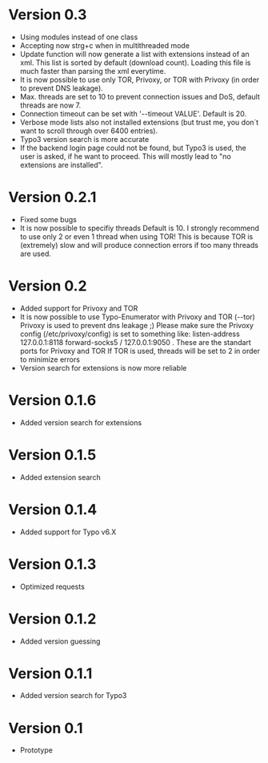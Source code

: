 # Version 0.3

* Using modules instead of one class
* Accepting now strg+c when in multithreaded mode
* Update function will now generate a list with extensions instead of an xml. This list is sorted by default (download count). Loading this file is much faster than parsing the xml everytime.
* It is now possible to use only TOR, Privoxy, or TOR with Privoxy (in order to prevent DNS leakage).
* Max. threads are set to 10 to prevent connection issues and DoS, default threads are now 7.
* Connection timeout can be set with '--timeout VALUE'. Default is 20.
* Verbose mode lists also not installed extensions (but trust me, you don´t want to scroll through over 6400 entries).
* Typo3 version search is more accurate
* If the backend login page could not be found, but Typo3 is used, the user is asked, if he want to proceed. This will mostly lead to "no extensions are installed".

# Version 0.2.1

* Fixed some bugs
* It is now possible to specifiy threads
  Default is 10.
  I strongly recommend to use only 2 or even 1 thread when using TOR!
  This is because TOR is (extremely) slow and will produce connection errors if too many threads are used.

# Version 0.2

* Added support for Privoxy and TOR
* It is now possible to use Typo-Enumerator with Privoxy and TOR (--tor)
  Privoxy is used to prevent dns leakage ;)
  Please make sure the Privoxy config (/etc/privoxy/config) is set to something like:
	listen-address   127.0.0.1:8118
	forward-socks5 / 127.0.0.1:9050 .
  These are the standart ports for Privoxy and TOR
  If TOR is used, threads will be set to 2 in order to minimize errors
* Version search for extensions is now more reliable

# Version 0.1.6

* Added version search for extensions

# Version 0.1.5

* Added extension search

# Version 0.1.4

* Added support for Typo v6.X

# Version 0.1.3

* Optimized requests

# Version 0.1.2

* Added version guessing

# Version 0.1.1

* Added version search for Typo3

# Version 0.1 

* Prototype